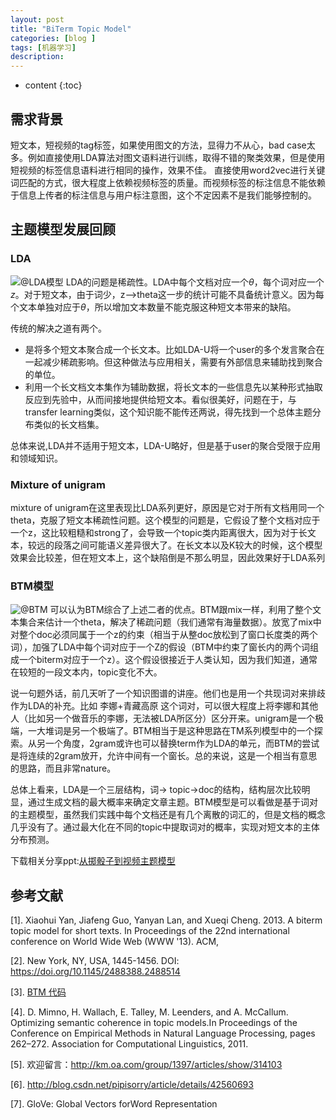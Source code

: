 ```yaml
---
layout: post
title: "BiTerm Topic Model"
categories: [blog ]
tags: [机器学习]
description: 
---
```

* content
{:toc}     

## 需求背景
短文本，短视频的tag标签，如果使用图文的方法，显得力不从心，bad case太多。例如直接使用LDA算法对图文语料进行训练，取得不错的聚类效果，但是使用短视频的标签信息语料进行相同的操作，效果不佳。
直接使用word2vec进行关键词匹配的方式，很大程度上依赖视频标签的质量。而视频标签的标注信息不能依赖于信息上传者的标注信息与用户标注意图，这个不定因素不是我们能够控制的。

## 主题模型发展回顾
### LDA
![@LDA模型](https://cwlseu.github.io/images/btm/LDA-ARCH.png)
LDA的问题是稀疏性。LDA中每个文档对应一个$\theta$，每个词对应一个$z$。对于短文本，由于词少，z-->theta这一步的统计可能不具备统计意义。因为每个文本单独对应于$\theta$，所以增加文本数量不能克服这种短文本带来的缺陷。

传统的解决之道有两个。
* 是将多个短文本聚合成一个长文本。比如LDA-U将一个user的多个发言聚合在一起减少稀疏影响。但这种做法与应用相关，需要有外部信息来辅助找到聚合的单位。
* 利用一个长文档文本集作为辅助数据，将长文本的一些信息先以某种形式抽取反应到先验中，从而间接地提供给短文本。看似很美好，问题在于，与transfer learning类似，这个知识能不能传还两说，得先找到一个总体主题分布类似的长文档集。

总体来说,LDA并不适用于短文本，LDA-U略好，但是基于user的聚合受限于应用和领域知识。

### Mixture of unigram
mixture of unigram在这里表现比LDA系列更好，原因是它对于所有文档用同一个theta，克服了短文本稀疏性问题。这个模型的问题是，它假设了整个文档对应于一个z，这比较粗糙和strong了，会导致一个topic类内距离很大，因为对于长文本，较远的段落之间可能语义差异很大了。在长文本以及K较大的时候，这个模型效果会比较差，但在短文本上，这个缺陷倒是不那么明显，因此效果好于LDA系列

### BTM模型
![@BTM](https://cwlseu.github.io/images/btm/BTM-ARCH.png)
可以认为BTM综合了上述二者的优点。BTM跟mix一样，利用了整个文本集合来估计一个theta，解决了稀疏问题（我们通常有海量数据）。放宽了mix中对整个doc必须同属于一个z的约束（相当于从整doc放松到了窗口长度类的两个词），加强了LDA中每个词对应于一个Z的假设（BTM中约束了窗长内的两个词组成一个biterm对应于一个z）。这个假设很接近于人类认知，因为我们知道，通常在较短的一段文本内，topic变化不大。

说一句题外话，前几天听了一个知识图谱的讲座。他们也是用一个共现词对来排歧作为LDA的补充。比如 李娜+青藏高原 这个词对，可以很大程度上将李娜和其他人（比如另一个做音乐的李娜，无法被LDA所区分）区分开来。unigram是一个极端，一大堆词是另一个极端了。BTM相当于是这种思路在TM系列模型中的一个探索。从另一个角度，2gram或许也可以替换term作为LDA的单元，而BTM的尝试是将连续的2gram放开，允许中间有一个窗长。总的来说，这是一个相当有意思的思路，而且非常nature。

总体上看来，LDA是一个三层结构，词-> topic->doc的结构，结构层次比较明显，通过生成文档的最大概率来确定文章主题。BTM模型是可以看做是基于词对的主题模型，虽然我们实践中每个文档还是有几个离散的词汇的，但是文档的概念几乎没有了。通过最大化在不同的topic中提取词对的概率，实现对短文本的主体分布预测。

下载相关分享ppt:[从掷骰子到视频主题模型](https://deepindeed.cn/pdfs/shared_btm-caowenlong.pdf)

## 参考文献

[1]. Xiaohui Yan, Jiafeng Guo, Yanyan Lan, and Xueqi Cheng. 2013. A biterm topic model for short texts. In Proceedings of the 22nd international conference on World Wide Web (WWW '13). ACM,

[2]. New York, NY, USA, 1445-1456. DOI: https://doi.org/10.1145/2488388.2488514

[3]. [BTM 代码](https://github.com/xiaohuiyan/BTM)

[4]. D. Mimno, H. Wallach, E. Talley, M. Leenders, and A. McCallum. Optimizing semantic coherence in topic models.In Proceedings of the Conference on Empirical Methods in Natural Language Processing, pages 262–272. Association for Computational Linguistics, 2011.

[5]. 欢迎留言：http://km.oa.com/group/1397/articles/show/314103

[6]. http://blog.csdn.net/pipisorry/article/details/42560693

[7]. GloVe: Global Vectors forWord Representation
